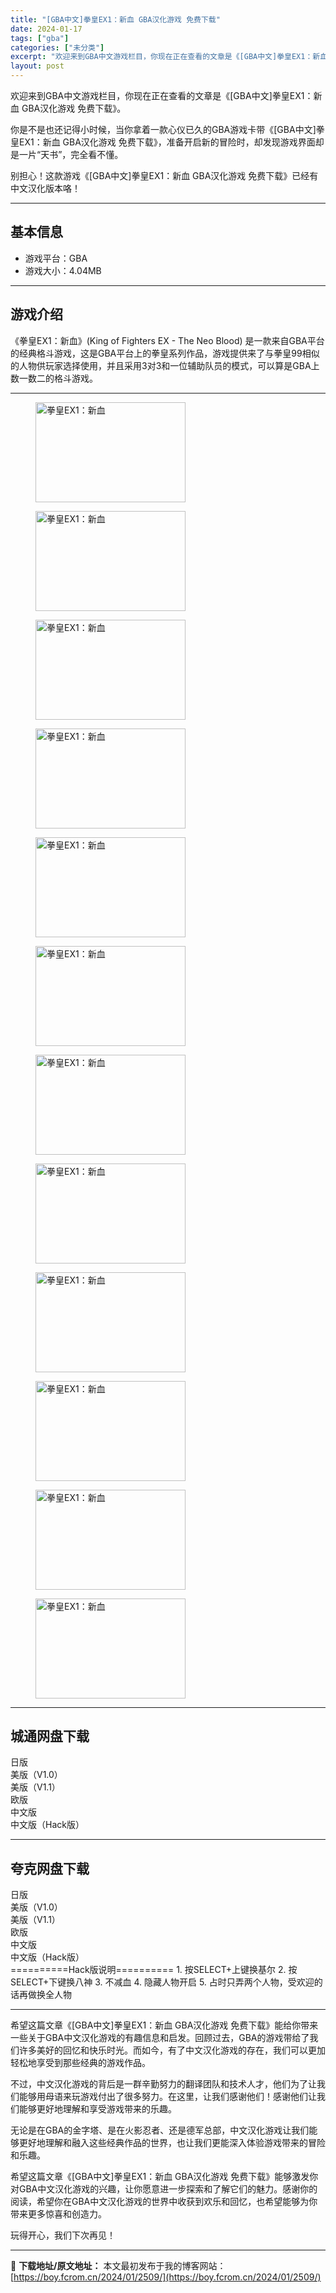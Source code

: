 ```yaml
---
title: "[GBA中文]拳皇EX1：新血 GBA汉化游戏 免费下载"
date: 2024-01-17
tags: ["gba"]
categories: ["未分类"]
excerpt: "欢迎来到GBA中文游戏栏目，你现在正在查看的文章是《[GBA中文]拳皇EX1：新血 GBA汉化游戏 免费下载》。 你是不是也还记得小时候，当你拿着一款心仪已久的GBA游戏卡带《[GBA中文]拳皇EX1：新血 GBA汉化游戏 免费下载》，准备开启新的冒险时，却发现游戏界面却是一片“天书”，完全看不懂。&hellip;"
layout: post
---
```


欢迎来到GBA中文游戏栏目，你现在正在查看的文章是《[GBA中文]拳皇EX1：新血 GBA汉化游戏 免费下载》。

你是不是也还记得小时候，当你拿着一款心仪已久的GBA游戏卡带《[GBA中文]拳皇EX1：新血 GBA汉化游戏 免费下载》，准备开启新的冒险时，却发现游戏界面却是一片“天书”，完全看不懂。

别担心！这款游戏《[GBA中文]拳皇EX1：新血 GBA汉化游戏 免费下载》已经有中文汉化版本咯！

<hr />

<h2>基本信息</h2>
<ul>
 	<li>游戏平台：GBA</li>
 	<li>游戏大小：4.04MB</li>
</ul>

<hr />

<h2>游戏介绍</h2>
《拳皇EX1：新血》(King of Fighters EX - The Neo Blood) 是一款来自GBA平台的经典格斗游戏，这是GBA平台上的拳皇系列作品，游戏提供来了与拳皇99相似的人物供玩家选择使用，并且采用3对3和一位辅助队员的模式，可以算是GBA上数一数二的格斗游戏。

<hr />

<figure><img title="拳皇EX1：新血-1" src="https://boy.fcrom.cn/wp-content/uploads/2024/01/20240116_65a63f60f3053.png" alt="拳皇EX1：新血" width="240" height="160" data-id="4032" /></figure>
<figure><img title="拳皇EX1：新血-2" src="https://boy.fcrom.cn/wp-content/uploads/2024/01/20240116_65a63f6126448.png" alt="拳皇EX1：新血" width="240" height="160" data-id="4033" /></figure>
<figure><img title="拳皇EX1：新血-3" src="https://boy.fcrom.cn/wp-content/uploads/2024/01/20240116_65a63f614bb29.png" alt="拳皇EX1：新血" width="240" height="160" data-id="4034" /></figure>
<figure><img title="拳皇EX1：新血-4" src="https://boy.fcrom.cn/wp-content/uploads/2024/01/20240116_65a63f6168df0.png" alt="拳皇EX1：新血" width="240" height="160" data-id="4035" /></figure>
<figure><img title="拳皇EX1：新血-5" src="https://boy.fcrom.cn/wp-content/uploads/2024/01/20240116_65a63f618dea4.png" alt="拳皇EX1：新血" width="240" height="160" data-id="4036" /></figure>
<figure><img title="拳皇EX1：新血-6" src="https://boy.fcrom.cn/wp-content/uploads/2024/01/20240116_65a63f61b3e06.png" alt="拳皇EX1：新血" width="240" height="160" data-id="4037" /></figure>
<figure><img title="拳皇EX1：新血-7" src="https://boy.fcrom.cn/wp-content/uploads/2024/01/20240116_65a63f61d6cdc.png" alt="拳皇EX1：新血" width="240" height="160" data-id="4038" /></figure>
<figure><img title="拳皇EX1：新血" src="https://boy.fcrom.cn/wp-content/uploads/2024/01/20240116_65a63f620f753.png" alt="拳皇EX1：新血" width="240" height="160" data-id="4039" /></figure>
<figure><img title="拳皇EX1：新血" src="https://boy.fcrom.cn/wp-content/uploads/2024/01/20240116_65a63f6235411.png" alt="拳皇EX1：新血" width="240" height="160" data-id="4040" /></figure>
<figure><img title="拳皇EX1：新血" src="https://boy.fcrom.cn/wp-content/uploads/2024/01/20240116_65a63f6253b23.png" alt="拳皇EX1：新血" width="240" height="160" data-id="4041" /></figure>
<figure><img title="拳皇EX1：新血" src="https://boy.fcrom.cn/wp-content/uploads/2024/01/20240116_65a63f628033f.png" alt="拳皇EX1：新血" width="240" height="160" data-id="4029" /></figure>
<figure><img title="拳皇EX1：新血" src="https://boy.fcrom.cn/wp-content/uploads/2024/01/20240116_65a63f62e5003.png" alt="拳皇EX1：新血" width="240" height="160" data-id="4030" /></figure>
<div>
<div>

<hr />

<h2>城通网盘下载</h2>
<div>
<div>日版</div>
<div>美版（V1.0）</div>
<div>美版（V1.1）</div>
<div>欧版</div>
<div>中文版</div>
<div>中文版（Hack版）</div>
</div>
</div>
</div>

<hr />

<h2>夸克网盘下载</h2>
<div>
<div>日版</div>
<div>美版（V1.0）</div>
<div>美版（V1.1）</div>
<div>欧版</div>
<div>中文版</div>
<div>中文版（Hack版）</div>
</div>
==========Hack版说明========== 1. 按SELECT+上键换基尔 2. 按SELECT+下键换八神 3. 不减血 4. 隐藏人物开启 5. 占时只弄两个人物，受欢迎的话再做换全人物

<hr />

希望这篇文章《[GBA中文]拳皇EX1：新血 GBA汉化游戏 免费下载》能给你带来一些关于GBA中文汉化游戏的有趣信息和启发。回顾过去，GBA的游戏带给了我们许多美好的回忆和快乐时光。而如今，有了中文汉化游戏的存在，我们可以更加轻松地享受到那些经典的游戏作品。

不过，中文汉化游戏的背后是一群辛勤努力的翻译团队和技术人才，他们为了让我们能够用母语来玩游戏付出了很多努力。在这里，让我们感谢他们！感谢他们让我们能够更好地理解和享受游戏带来的乐趣。

无论是在GBA的金字塔、是在火影忍者、还是德军总部，中文汉化游戏让我们能够更好地理解和融入这些经典作品的世界，也让我们更能深入体验游戏带来的冒险和乐趣。

希望这篇文章《[GBA中文]拳皇EX1：新血 GBA汉化游戏 免费下载》能够激发你对GBA中文汉化游戏的兴趣，让你愿意进一步探索和了解它们的魅力。感谢你的阅读，希望你在GBA中文汉化游戏的世界中收获到欢乐和回忆，也希望能够为你带来更多惊喜和创造力。

玩得开心，我们下次再见！

---
📖 **下载地址/原文地址：** 本文最初发布于我的博客网站：[https://boy.fcrom.cn/2024/01/2509/](https://boy.fcrom.cn/2024/01/2509/)
